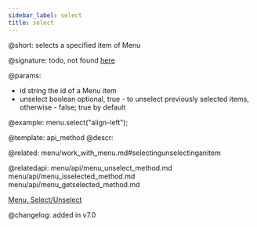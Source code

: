 ```yaml
---
sidebar_label: select
title: select
---          
```


@short: selects a specified item of Menu

@signature: todo, not found [here](https://cdn.dhtmlx.com/suite/pro/edge/types/ts-menu/sources/types.d.ts)

@params:
- id	string      the id of a Menu item
- unselect	boolean   optional, true - to unselect previously selected items, otherwise - false; true by default

@example:
menu.select("align-left");


@template: api_method
@descr:

@related: menu/work_with_menu.md#selectingunselectinganitem

@relatedapi:
menu/api/menu_unselect_method.md
menu/api/menu_isselected_method.md
menu/api/menu_getselected_method.md


[Menu. Select/Unselect](https://snippet.dhtmlx.com/9qqah8ex)

@changelog:
added in v7.0

